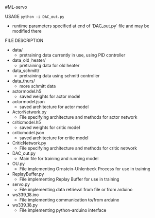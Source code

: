 #ML-servo

USAGE
`python -i DAC_out.py`
* runtime parameters specified at end of 'DAC_out.py' file and may be modified there

FILE DESCRIPTION
* data/
	- pretraining data currently in use, using PID controller
* data_old_heater/
	- pretraining data for old heater
* data_schmitt/
	- pretraining data using schmitt controller
* data_thurs/
	- more schmitt data
* actormodel.h5
	- saved weights for actor model
* actormodel.json
	- saved architecture for actor model
* ActorNetwork.py
	- File specifying architecture and methods for actor network
* criticmodel.h5
	- saved weights for critic model
* criticmodel.json
	- saved architecture for critic model
* CriticNetwork.py
	- File specifying architecture and methods for critic network
* DAC_out.py
	- Main file for training and running model
* OU.py
	- File implementing Ornstein-Uhlenbeck Process for use in training
* ReplayBuffer.py
	- File implementing Replay Buffer for use in training
* servo.py
	- File implementing data retrieval from file or from arduino
* ws339_18.ino
	- File implementing communication to/from arduino
* ws339_18.py
	- File implementing python-arduino interface
